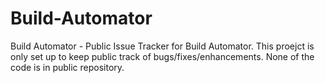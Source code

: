 Build-Automator
===============

Build Automator - Public Issue Tracker for Build Automator.  This proejct is only set up to keep public track 
of bugs/fixes/enhancements.  None of the code is in public repository.  
